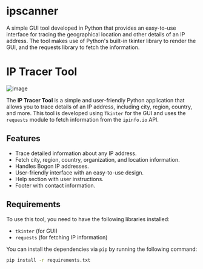# ipscanner
A simple GUI tool developed in Python that provides an easy-to-use interface for tracing the geographical location and other details of an IP address. The tool makes use of Python's built-in tkinter library to render the GUI, and the requests library to fetch the information.
# IP Tracer Tool

![image](https://github.com/user-attachments/assets/09b68a33-0d8a-4416-8acc-4265c5b902db)


The **IP Tracer Tool** is a simple and user-friendly Python application that allows you to trace details of an IP address, including city, region, country, and more. This tool is developed using `Tkinter` for the GUI and uses the `requests` module to fetch information from the `ipinfo.io` API.

## Features

- Trace detailed information about any IP address.
- Fetch city, region, country, organization, and location information.
- Handles Bogon IP addresses.
- User-friendly interface with an easy-to-use design.
- Help section with user instructions.
- Footer with contact information.
  
## Requirements

To use this tool, you need to have the following libraries installed:

- `tkinter` (for GUI)
- `requests` (for fetching IP information)
  
You can install the dependencies via `pip` by running the following command:

```bash
pip install -r requirements.txt


